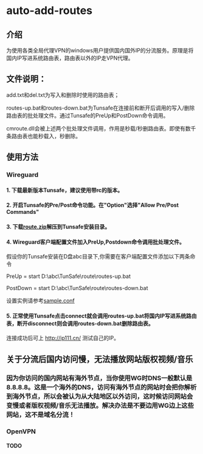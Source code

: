 # auto-add-routes

## 介绍
为使用各类全局代理VPN的windows用户提供国内国外IP的分流服务。原理是将国内IP写进系统路由表，路由表以外的IP走VPN代理。

## 文件说明：

add.txt和del.txt为写入和删除时使用的路由表；

routes-up.bat和routes-down.bat为Tunsafe在连接前和断开后调用的写入/删除路由表的批处理文件。通过Tunsafe的PreUp和PostDown命令调用。

cmroute.dll会被上述两个批处理文件调用，作用是秒载/秒删路由表。即使有数千条路由表也能秒载入，秒删除。

## 使用方法

### Wireguard
#### 1. 下载最新版本Tunsafe，建议使用带rc的版本。

#### 2. 开启Tunsafe的Pre/Post命令功能。在"Option"选择"Allow Pre/Post Commands"

#### 3. 下载[route.zip](https://raw.githubusercontent.com/lmc999/auto-add-routes/master/route.zip)解压到Tunsafe安装目录。

#### 4. Wireguard客户端配置文件加入PreUp,Postdown命令调用批处理文件。

假设你的Tunsafe安装在D盘abc目录下,你需要在客户端配置文件添加以下两条命令

PreUp = start D:\abc\TunSafe\route\routes-up.bat

PostDown = start D:\abc\TunSafe\route\routes-down.bat

设置实例请参考[sample.conf](https://github.com/lmc999/auto-add-routes/blob/master/sample.conf)

#### 5. 正常使用Tunsafe点击connect就会调用routes-up.bat将国内IP写进系统路由表，断开disconnect则会调用routes-down.bat删除路由表。
连接成功后可上 http://ip111.cn/ 测试自己的IP。

## 关于分流后国内访问慢，无法播放网站版权视频/音乐

### 因为你访问的国内网站有海外节点，当你使用WG时DNS一般默认是8.8.8.8。这是一个海外的DNS，访问有海外节点的网站时会把你解析到海外节点，所以会被认为从大陆地区以外访问，这时候访问网站会变慢或者版权视频/音乐无法播放。解决办法是不要边用WG边上这些网站，这不是域名分流！

### OpenVPN
#### TODO
